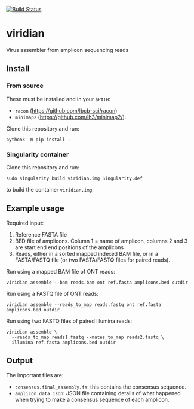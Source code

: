 [![Build Status](https://www.travis-ci.com/iqbal-lab-org/viridian.svg?branch=main)](https://www.travis-ci.com/iqbal-lab-org/viridian)

# viridian
Virus assembler from amplicon sequencing reads

## Install

### From source
These must be installed and in your `$PATH`:
* `racon` (https://github.com/lbcb-sci/racon)
* `minimap2` (https://github.com/lh3/minimap2/).


Clone this repository and run:
```
python3 -m pip install .
```

### Singularity container
Clone this repository and run:
```
sudo singularity build viridian.img Singularity.def
```
to build the container `viridian.img`.


## Example usage

Required input:
1. Reference FASTA file
2. BED file of amplicons. Column 1 = name of amplicon, columns 2 and 3 are start
   end end positions of the amplicons
3. Reads, either in a sorted mapped indexed BAM file, or in a FASTA/FASTQ file
(or two FASTA/FASTQ files for paired reads).


Run using a mapped BAM file of ONT reads:
```
viridian assemble --bam reads.bam ont ref.fasta amplicons.bed outdir
```

Run using a FASTQ file of ONT reads:
```
viridian assemble --reads_to_map reads.fastq ont ref.fasta amplicons.bed outdir
```

Run using two FASTQ files of paired Illumina reads:
```
viridian assemble \
  --reads_to_map reads1.fastq --mates_to_map reads2.fastq \
  illumina ref.fasta amplicons.bed outdir
```


## Output

The important files are:
* `consensus.final_assembly.fa`: this contains the consensus sequence.
* `amplicon_data.json`: JSON file containing details of what happened when
  trying to make a consensus sequence of each amplicon.

